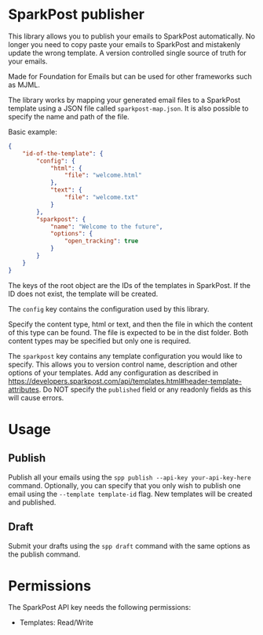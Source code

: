 # SparkPost publisher
This library allows you to publish your emails to SparkPost automatically. No
longer you need to copy paste your emails to SparkPost and mistakenly update the
wrong template. A version controlled single source of truth for your emails.

Made for Foundation for Emails but can be used for other frameworks such as
MJML.

The library works by mapping your generated email files to a SparkPost template
using a JSON file called `sparkpost-map.json`. It is also possible to specify
the name and path of the file.

Basic example:
```json
{
    "id-of-the-template": {
        "config": {
            "html": {
                "file": "welcome.html"                
            },
            "text": {
                "file": "welcome.txt"
            }
        },
        "sparkpost": {
            "name": "Welcome to the future",
            "options": {
                "open_tracking": true
            }
        }
    }
}
```

The keys of the root object are the IDs of the templates in SparkPost. If the ID
does not exist, the template will be created.

The `config` key contains the configuration used by this library.

Specify the content type, html or text, and then the file in which the content
of this type can be found. The file is expected to be in the dist folder. Both
content types may be specified but only one is required.

The `sparkpost` key contains any template configuration you would like to
specify. This allows you to version control name, description and other options
of your templates. Add any configuration as described in
https://developers.sparkpost.com/api/templates.html#header-template-attributes.
Do NOT specify the `published` field or any readonly fields as this will cause
errors.  

# Usage

## Publish
Publish all your emails using the
`spp publish --api-key your-api-key-here`
command. Optionally, you can specify that you only wish to publish one email
using the `--template template-id` flag. New templates will be created and
published.

## Draft
Submit your drafts using the 
`spp draft` command with the same options as the
publish command.

# Permissions
The SparkPost API key needs the following permissions:

* Templates: Read/Write
